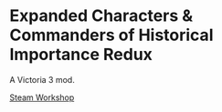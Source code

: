 # Expanded Characters & Commanders of Historical Importance Redux

A Victoria 3 mod.

[Steam Workshop](https://steamcommunity.com/sharedfiles/filedetails/?id=3261096208)